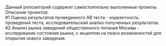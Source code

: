 Данный репозиторий содержит самостоятельно выполенные проекты.  
Описание проектов:  
#1 Оценка результатов проведенного АВ теста  - корректность проведения теста, исследовательский анализ полученных результатов. 
#2 Анализ рынка заведений общественного питания Москвы - исследование состояния рынка, с акцентом на поиск возможностей для открытия нового заведения.
